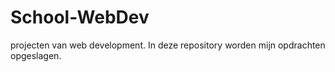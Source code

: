# School-WebDev

projecten van web development.
In deze repository worden mijn opdrachten opgeslagen.
